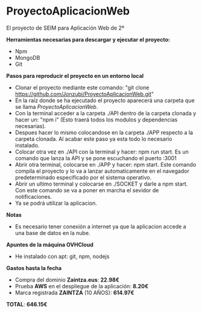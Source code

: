 # ProyectoAplicacionWeb
El proyecto de SEIM para Aplicación Web de 2º

**Herramientas necesarias para descargar y ejecutar el proyecto:**

- Npm
- MongoDB
- Git 

**Pasos para reproducir el proyecto en un entorno local**

- Clonar el proyecto mediante este comando: "git clone https://github.com/Jonzubi/ProyectoAplicacionWeb.git"
- En la raíz donde se ha ejecutado el proyecto aparecerá una carpeta que se llama *ProyectoAplicacionWeb*.
- Con la terminal acceder a la carpeta ./API dentro de la carpeta clonada y hacer un: "npm i" (Esto traerá todos los modulos y dependencias necesarias).
- Despues hacer lo mismo colocandose en la carpeta ./APP respecto a la carpeta clonada. Al acabar este paso ya esta todo lo necesario instalado.
- Colocar otra vez en ./API con la terminal y hacer: npm run start. Es un comando que lanza la API y se pone escuchando el puerto :3001
- Abrir otra terminal, colocarse en ./APP y hacer: npm start. Este comando compila el proyecto y lo va a lanzar automaticamente en el navegador predeterminado especificado por el sistema operativo.
- Abrir un ultimo terminal y colocarse en ./SOCKET y darle a npm start. Con este comando se va a poner en marcha el sevidor de notificaciones.
- Ya se podrá utilizar la aplicacion.

**Notas**

- Es necesario tener conexión a internet ya que la aplicacion accede a una base de datos en la nube.

**Apuntes de la máquina OVHCloud**

- He instalado con apt: git, npm, nodejs

**Gastos hasta la fecha**

- Compra del dominio **Zaintza.eus**: **22.98€**
- Prueba **AWS** en el despliegue de la aplicación: **8.20€**
- Marca registrada **ZAINTZA** (10 AÑOS): **614.97€**

**TOTAL**: **646.15€**
